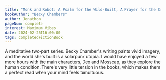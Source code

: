 ```yaml
---
title: "Monk and Robot: A Psalm for the Wild-Built, A Prayer for the Crown Shy"
bookAuthor: "Becky Chambers"
author: Jonathon
pageNum: complete
interest: Maximum Vibes
date: 2024-02-25T16:00:00
tags: completedFictionBook
---
```


A meditative two-part series.
Becky Chamber's writing paints vivid imagery, and the world she's built is a solarpunk utopia.
I would have enjoyed a few more hours with the main characters, Dex and Mosscap, as they explore the human condition.
There's very little tension in the books, which makes them a perfect read when your mind feels tumultuous.